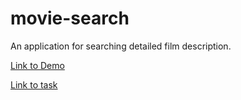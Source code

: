 # movie-search

An application for searching detailed film description.

[Link to Demo](https://tastypurgen-movie-search.netlify.app/)

[Link to task](https://github.com/tastypurgen/movie-search/blob/master/task.md)
